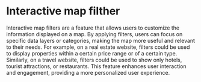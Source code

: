 # Interactive map filther

Interactive map filters are a feature that allows users to customize the information displayed on a map. By applying filters, users can focus on specific data layers or categories, making the map more useful and relevant to their needs. For example, on a real estate website, filters could be used to display properties within a certain price range or of a certain type. Similarly, on a travel website, filters could be used to show only hotels, tourist attractions, or restaurants. This feature enhances user interaction and engagement, providing a more personalized user experience.